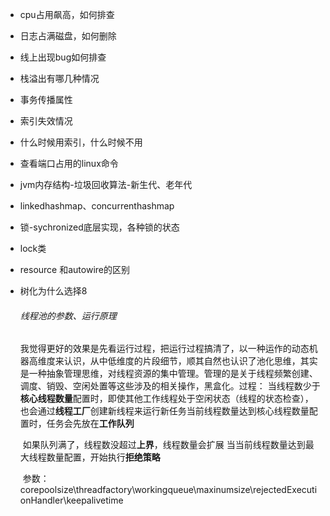 - cpu占用飙高，如何排查

- 日志占满磁盘，如何删除

- 线上出现bug如何排查

- 栈溢出有哪几种情况

- 事务传播属性

- 索引失效情况

- 什么时候用索引，什么时候不用

- 查看端口占用的linux命令

- jvm内存结构-垃圾回收算法-新生代、老年代

- linkedhashmap、concurrenthashmap

- 锁-sychronized底层实现，各种锁的状态

- lock类

- resource 和autowire的区别

- 树化为什么选择8

  ###### 线程池的参数、运行原理

  ​		我觉得更好的效果是先看运行过程，把运行过程搞清了，以一种运作的动态机器高维度来认识，从中低维度的片段细节，顺其自然也认识了
  ​		池化思维，其实是一种抽象管理思维，对线程资源的集中管理。管理的是关于线程频繁创建、调度、销毁、空闲处置等这些涉及的相关操作，黑盒化。
  ​		过程：
  ​				当线程数少于**核心线程数量**配置时，即使其他工作线程处于空闲状态（线程的状态检查），也会通过**线程工厂**创建新线程来运行新任务	
  ​				当前线程数量达到核心线程数量配置时，任务会先放在**工作队列**


  ​				如果队列满了，线程数没超过**上界**，线程数量会扩展
  ​				当当前线程数量达到最大线程数量配置，开始执行**拒绝策略**

  ​		参数：
  ​				corepoolsize\threadfactory\workingqueue\maxinumsize\rejectedExecutionHandler\keepalivetime